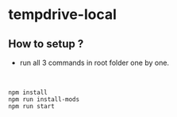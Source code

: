 # tempdrive-local

## How to setup ?

- run all 3 commands in root folder one by one.
<br />
    
    npm install
    npm run install-mods
    npm run start
 
